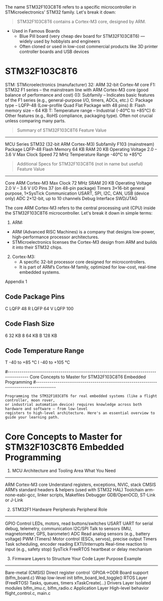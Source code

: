 
The name STM32F103C8T6 refers to a specific microcontroller in STMicroelectronics' STM32 family. 
Let's break it down:

> STM32F103C8T6 contains a Cortex-M3 core, designed by ARM.
- Used in Famous Boards
  - Blue Pill board (very cheap dev board for STM32F103C8T6) — widely used by hobbyists and engineers
  - Often cloned or used in low-cost commercial products like 3D printer controller boards and USB devices

# STM32F103C8T6
STM: STMicroelectronics (manufacturer)
32:  ARM 32-bit Cortex-M core
F1:  STM32 F1 series – the mainstream line with ARM Cortex-M3 core (good balance of performance and cost)
03:  Subfamily – Indicates basic features of the F1 series (e.g., general-purpose I/O, timers, ADCs, etc.)
C:   Package type – LQFP-48 (Low-profile Quad Flat Package with 48 pins)
8:   Flash memory size – 64 KB
T:   Temperature range – Industrial (-40°C to +85°C)
6:   Other features (e.g., RoHS compliance, packaging type). Often not crucial unless comparing many parts.


> Summary of STM32F103C8T6
Feature	                   Value
-----------------------------------
MCU Series	               STM32 (32-bit ARM Cortex-M3)
Subfamily	               F103 (mainstream)
Package	                   LQFP-48
Flash Memory	           64 KB
RAM	                       20 KB
Operating Voltage	       2.0 – 3.6 V
Max Clock Speed	           72 MHz
Temperature Range	       -40°C to +85°C


> Additional Specs for STM32F103C8T6 (not in name but useful)
Feature	                    Value
------------------------------------------------------------
Core	                    ARM Cortex-M3
Max Clock	                72 MHz
SRAM	                    20 KB
Operating Voltage	        2.0 V – 3.6 V
I/O Pins	                37 (on 48-pin package)
Timers	                    3×16-bit general purpose, 1×SysTick
Communication	            USART, SPI, I2C, CAN, USB (device only)
ADC	                        2×12-bit, up to 10 channels
Debug Interface	            SWD/JTAG


The core ARM Cortex-M3 refers to the central processing unit (CPU) inside the STM32F103C8T6 microcontroller. 
Let's break it down in simple terms:
1. ARM:
  - ARM (Advanced RISC Machines) is a company that designs low-power, high-performance processor architectures.
  - STMicroelectronics licenses the Cortex-M3 design from ARM and builds it into their STM32 chips.

2. Cortex-M3:
   - A specific 32-bit processor core designed for microcontrollers.
   - It is part of ARM’s Cortex-M family, optimized for low-cost, real-time embedded systems.


Appendix 1

Code	Package	   Pins
-------------------------
C	    LQFP	   48
R	    LQFP	   64
V	    LQFP	  100

Code	Flash      Size
------------------------
6	     32         KB
8	     64         KB
B	    128         KB

Code	Temperature Range
---------------------------
T	     -40 to +85 °C
I	     -40 to +105 °C


#----------------------------------------------------------------------------------------
 Core Concepts to Master for STM32F103C8T6 Embedded Programming
#----------------------------------------------------------------------------------------

```
Programming the STM32F103C8T6 for real embedded systems (like a flight controller, moon rover, 
or industrial automation device) requires knowledge across both hardware and software — from low-level 
registers to high-level architecture. Here's an essential overview to guide your learning path.
```

# Core Concepts to Master for STM32F103C8T6 Embedded Programming

1. MCU Architecture and Tooling
Area	                What You Need
-------------------------------------------------------------------------------
ARM Cortex-M3 core	    Understand registers, exceptions, NVIC, stack
CMSIS	                ARM’s standard headers & helpers (used with STM32 HAL)
Toolchain	            arm-none-eabi-gcc, linker scripts, Makefiles
Debugger	            GDB/OpenOCD, ST-Link or J-Link

2. STM32F1 Hardware Peripherals
Peripheral	       Role
-------------------------------------------------------------------
GPIO	           Control LEDs, motors, read buttons/switches
USART	           UART for serial debug, telemetry, communication
I2C/SPI	           Talk to sensors (IMU, magnetometer, GPS, barometer)
ADC	               Read analog sensors (e.g., battery voltage)
PWM (Timers)	   Motor control (ESCs, servos), precise output
Timers	           Task scheduling, encoder reading
EXTI/Interrupts	   Real-time reaction to input (e.g., safety stop)
SysTick	           FreeRTOS heartbeat or delay mechanism

3. Firmware Layers to Structure Your Code
Layer	                         Purpose	                 Example
----------------------------------------------------------------------------
Bare-metal (CMSIS)	             Direct register control	`GPIOA->ODR
Board support (blfm_board.c)	 Wrap low-level init	     blfm_board_led_toggle()
RTOS Layer (FreeRTOS)	         Tasks, queues, timers	     xTaskCreate(...)
Drivers Layer	                 Isolated modules	         blfm_imu.c, blfm_radio.c
Application Layer	             High-level behavior	     flight_control.c, main.c
